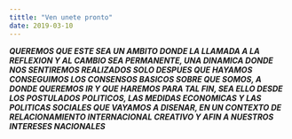 ```yaml
---
tittle: "Ven unete pronto"
date: 2019-03-10
---
```



_**QUEREMOS QUE ESTE SEA UN AMBITO DONDE LA LLAMADA A LA REFLEXION Y AL CAMBIO SEA PERMANENTE, UNA DINAMICA DONDE NOS SENTIREMOS REALIZADOS
SOLO DESPUES QUE HAYAMOS CONSEGUIMOS LOS CONSENSOS BASICOS SOBRE QUE SOMOS, A DONDE QUEREMOS IR Y QUE HAREMOS PARA TAL FIN, SEA ELLO DESDE 
LOS POSTULADOS POLITICOS, LAS MEDIDAS ECONOMICAS Y LAS POLITICAS SOCIALES QUE VAYAMOS A DISENAR, EN UN CONTEXTO DE RELACIONAMIENTO
INTERNACIONAL CREATIVO Y AFIN A NUESTROS INTERESES NACIONALES**_
